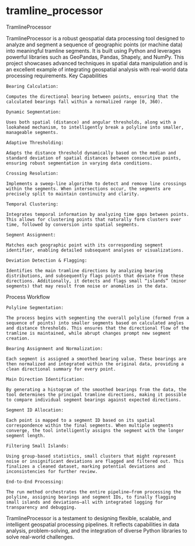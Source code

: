 # tramline_processor
TramlineProcessor

TramlineProcessor is a robust geospatial data processing tool designed to analyze and segment a sequence of geographic points (or machine data) into meaningful tramline segments. It is built using Python and leverages powerful libraries such as GeoPandas, Pandas, Shapely, and NumPy. This project showcases advanced techniques in spatial data manipulation and is an excellent example of integrating geospatial analysis with real-world data processing requirements.
Key Capabilities

    Bearing Calculation:

    Computes the directional bearing between points, ensuring that the calculated bearings fall within a normalized range [0, 360).

    Dynamic Segmentation:

    Uses both spatial (distance) and angular thresholds, along with a lookahead mechanism, to intelligently break a polyline into smaller, manageable segments.

    Adaptive Thresholding:

    Adapts the distance threshold dynamically based on the median and standard deviation of spatial distances between consecutive points, ensuring robust segmentation in varying data conditions.

    Crossing Resolution:

    Implements a sweep-line algorithm to detect and remove line crossings within the segments. When intersections occur, the segments are precisely split to maintain continuity and clarity.

    Temporal Clustering:

    Integrates temporal information by analyzing time gaps between points. This allows for clustering points that naturally form clusters over time, followed by conversion into spatial segments.

    Segment Assignment:

    Matches each geographic point with its corresponding segment identifier, enabling detailed subsequent analyses or visualizations.

    Deviation Detection & Flagging:

    Identifies the main tramline directions by analyzing bearing distributions, and subsequently flags points that deviate from these directions. Additionally, it detects and flags small “islands” (minor segments) that may result from noise or anomalies in the data.

Process Workflow

    Polyline Segmentation:

    The process begins with segmenting the overall polyline (formed from a sequence of points) into smaller segments based on calculated angles and distance thresholds. This ensures that the directional flow of the tramline is maintained, while abrupt changes prompt new segment creation.

    Bearing Assignment and Normalization:

    Each segment is assigned a smoothed bearing value. These bearings are then normalized and integrated within the original data, providing a clean directional summary for every point.

    Main Direction Identification:

    By generating a histogram of the smoothed bearings from the data, the tool determines the principal tramline directions, making it possible to compare individual segment bearings against expected directions.

    Segment ID Allocation:

    Each point is mapped to a segment ID based on its spatial correspondence within the final segments. When multiple segments converge, the tool intelligently assigns the segment with the longer segment length.

    Filtering Small Islands:

    Using group-based statistics, small clusters that might represent noise or insignificant deviations are flagged and filtered out. This finalizes a cleaned dataset, marking potential deviations and inconsistencies for further review.

    End-to-End Processing:

    The run method orchestrates the entire pipeline—from processing the polyline, assigning bearings and segment IDs, to finally flagging small islands and deviations—all with integrated logging for transparency and debugging.



TramlineProcessor is a testament to designing flexible, scalable, and intelligent geospatial processing pipelines. It reflects capabilities in data analysis, problem-solving, and the integration of diverse Python libraries to solve real-world challenges.
